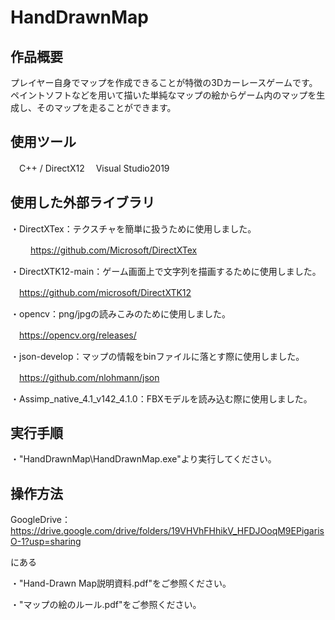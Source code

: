 # HandDrawnMap
## 作品概要
プレイヤー自身でマップを作成できることが特徴の3Dカーレースゲームです。
ペイントソフトなどを用いて描いた単純なマップの絵からゲーム内のマップを生成し、そのマップを走ることができます。


## 使用ツール
　C++ / DirectX12 
　Visual Studio2019


## 使用した外部ライブラリ

・DirectXTex：テクスチャを簡単に扱うために使用しました。

　
　https://github.com/Microsoft/DirectXTex

・DirectXTK12-main：ゲーム画面上で文字列を描画するために使用しました。

　https://github.com/microsoft/DirectXTK12

・opencv：png/jpgの読みこみのために使用しました。

　https://opencv.org/releases/

・json-develop：マップの情報をbinファイルに落とす際に使用しました。

　https://github.com/nlohmann/json

・Assimp_native_4.1_v142_4.1.0：FBXモデルを読み込む際に使用しました。


## 実行手順
・"HandDrawnMap\HandDrawnMap.exe"より実行してください。


## 操作方法
GoogleDrive：https://drive.google.com/drive/folders/19VHVhFHhikV_HFDJOoqM9EPigarisO-1?usp=sharing

にある

・"Hand-Drawn Map説明資料.pdf"をご参照ください。

・"マップの絵のルール.pdf"をご参照ください。

